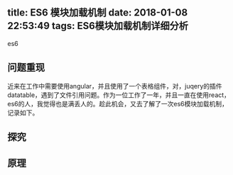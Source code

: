 title: ES6 模块加载机制
date: 2018-01-08 22:53:49
tags: ES6模块加载机制详细分析
---
es6
<!-- more -->
## 问题重现
近来在工作中需要使用angular，并且使用了一个表格组件，对，juqery的插件datatable，遇到了文件引用问题。作为一位工作了一年，并且一直在使用react，es6的人，我觉得也是满丢人的。趁此机会，又去了解了一次es6模块加载机制，记录如下。

## 探究

## 原理
